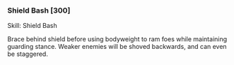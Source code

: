 ### Shield Bash [300]

Skill: Shield Bash

Brace behind shield before using bodyweight to ram foes while maintaining guarding stance. Weaker enemies will be shoved backwards, and can even be staggered.